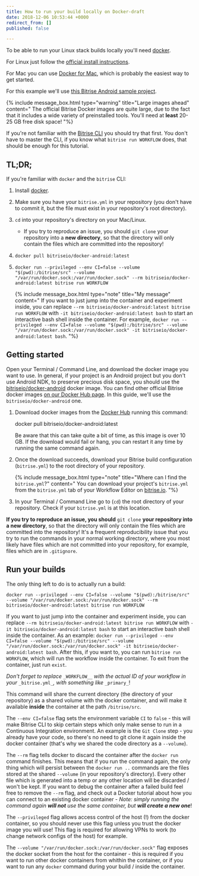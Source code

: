 ```yaml
---
title: How to run your build locally on Docker-draft
date: 2018-12-06 10:53:44 +0000
redirect_from: []
published: false

---
```

To be able to run your Linux stack builds locally you'll need [docker](https://www.docker.com/).

For Linux just follow the [official install instructions](https://docs.docker.com/engine/installation/linux/).

For Mac you can use [Docker for Mac](https://www.docker.com/products/docker#/mac), which is probably the easiest way to get started.

For this example we'll use [this Bitrise Android sample project](https://github.com/bitrise-samples/sample-apps-android-sdk22).

{% include message_box.html type="warning" title="Large images ahead" content=" The official Bitrise Docker images are quite large, due to the fact that it includes a wide variety of preinstalled tools. You'll need at **least** 20-25 GB free disk space! "%}

If you're not familiar with the [Bitrise CLI](https://www.bitrise.io/cli) you should try that first. You don't have to master the CLI, if you know what `bitrise run WORKFLOW` does, that should be enough for this tutorial.

## TL;DR;

If you're familiar with `docker` and the `bitrise` CLI:

1. Install [docker](https://www.docker.com/).
2. Make sure you have your `bitrise.yml` in your repository (you don't have to commit it, but the file must exist in your repository's root directory).
3. `cd` into your repository's directory on your Mac/Linux.
   * If you try to reproduce an issue, you should `git clone` your repository into a **new directory**, so that the directory will only contain the files which are committed into the repository!
4. `docker pull bitriseio/docker-android:latest`
5. `docker run --privileged --env CI=false --volume "$(pwd):/bitrise/src" --volume "/var/run/docker.sock:/var/run/docker.sock" --rm bitriseio/docker-android:latest bitrise run WORKFLOW`

   {% include message_box.html type="note" title="My message" content=" If you want to just jump into the container and experiment inside, you can replace `--rm bitriseio/docker-android:latest bitrise run WORKFLOW` with `-it bitriseio/docker-android:latest bash` to start an interactive bash shell inside the container. For example, `docker run --privileged --env CI=false --volume "$(pwd):/bitrise/src" --volume "/var/run/docker.sock:/var/run/docker.sock" -it bitriseio/docker-android:latest bash`.
   "%}

## Getting started

Open your Terminal / Command Line, and download the docker image you want to use. In general, if your project is an Android project but you don't use Android NDK, to preserve precious disk space, you should use the [bitriseio/docker-android](https://quay.io/repository/bitriseio/android) docker image. You can find other official Bitrise docker images [on our Docker Hub page](https://quay.io/organization/bitriseio). In this guide, we'll use the `bitriseio/docker-android` one.

1. Download docker images from the [Docker Hub](https://quay.io/organization/bitriseio) running this command:

   docker pull bitriseio/docker-android:latest

   Be aware that this can take quite a bit of time, as this image is over 10 GB. If the 			download would fail or hang, you can restart it any time by running the same command again.
2. Once the download succeeds, download your Bitrise build configuration (`bitrise.yml`) to the root directory of your repository.

   {% include message_box.html type="note" title="Where can I find the `bitrise.yml`?" content=" You can download your project's `bitrise.yml` from the `bitrise.yml` tab of your Workflow Editor on [bitrise.io](https://www.bitrise.io). "%}
3. In your Terminal / Command Line go to (`cd`) the root directory of your repository. Check if your `bitrise.yml` is at this location.

**If you try to reproduce an issue, you should** `git clone` **your repository into a new directory**, so that the directory will only contain the files which are committed into the repository! It's a frequent reproducibility issue that you try to run the commands in your normal working directory, where you most likely have files which are not committed into your repository, for example, files which are in `.gitignore`.

## Run your builds

The only thing left to do is to actually run a build:

    docker run --privileged --env CI=false --volume "$(pwd):/bitrise/src" --volume "/var/run/docker.sock:/var/run/docker.sock" --rm bitriseio/docker-android:latest bitrise run WORKFLOW

If you want to just jump into the container and experiment inside, you can replace `--rm bitriseio/docker-android:latest bitrise run WORKFLOW` with `-it bitriseio/docker-android:latest bash` to start an interactive bash shell inside the container. As an example: `docker run --privileged --env CI=false --volume "$(pwd):/bitrise/src" --volume "/var/run/docker.sock:/var/run/docker.sock" -it bitriseio/docker-android:latest bash`. After this, if you want to, you can run `bitrise run WORKFLOW`, which will run the workflow inside the container. To exit from the container, just run `exist`.

_Don't forget to replace_ `_WORKFLOW__` _with the actual ID of your workflow in your_ `_bitrise.yml_`_, with something like_ `_primary_`!

This command will share the current directory (the directory of your repository) as a shared volume with the docker container, and will make it available **inside** the container at the path `/bitrise/src`.

The `--env CI=false` flag sets the environment variable `CI` to `false` - this will make Bitrise CLI to skip certain steps which only make sense to run in a Continuous Integration environment. An example is the `Git Clone` step - you already have your code, so there's no need to git clone it again inside the docker container (that's why we shared the code directory as a `--volume`).

The `--rm` flag tells docker to discard the container after the `docker run` command finishes. This means that if you run the command again, the only thing which will persist between the `docker run ..` commands are the files stored at the shared `--volume` (in your repository's directory). Every other file which is generated into a temp or any other location will be discarded / won't be kept. If you want to debug the container after a failed build feel free to remove the `--rm` flag, and check out a Docker tutorial about how you can connect to an existing docker container - _Note: simply running the command again **will not** use the same container, but **will create a new one**_!

The `--privileged` flag allows access control of the host (!) from the docker container, so you should never use this flag unless you trust the docker image you will use! This flag is required for allowing VPNs to work (to change network configs of the host) for example.

The `--volume "/var/run/docker.sock:/var/run/docker.sock"` flag exposes the docker socket from the host for the container - this is required if you want to run other docker containers from whithin the container, or if you want to run any `docker` command during your build / inside the container.